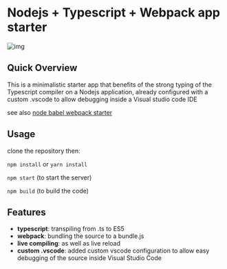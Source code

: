 # Nodejs + Typescript + Webpack app starter

![img](https://im3.ezgif.com/tmp/ezgif-3-7ec7878afa.gif)


## Quick Overview

This is a minimalistic starter app that benefits of the strong typing of the Typescript compiler
on a Nodejs application, already configured with a custom .vscode to allow debugging inside a Visual studio code IDE

see also [node babel webpack starter](https://github.com/kinotto/node-babel-webpack-starter)

## Usage

clone the repository then:

`npm install` or `yarn install`

`npm start` (to start the server)

`npm build` (to build the code)

## Features

- **typescript**: transpiling from .ts to ES5
- **webpack**: bundling the source to a bundle.js
- **live compiling**: as well as live reload 
- **custom .vscode**: added custom vscode configuration to allow easy debugging of the source inside Visual Studio Code




